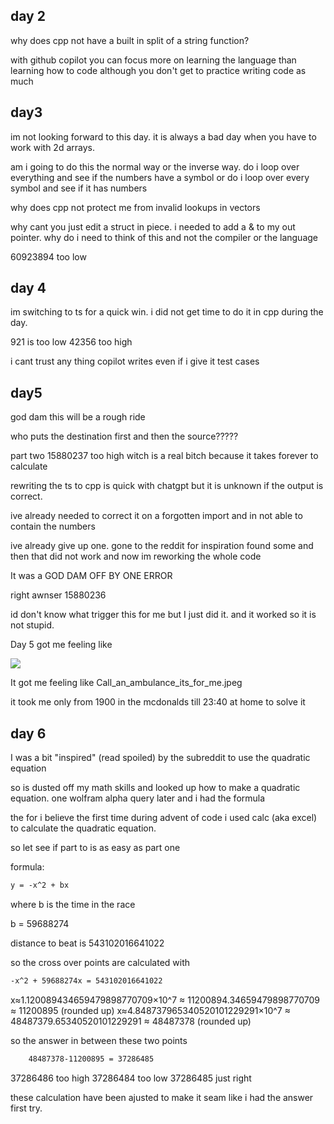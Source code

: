 ## day 2

why does cpp not have a built in split of a string function?

with github copilot you can focus more on learning the language than learning how to code
although you don't get to practice writing code as much

## day3

im not looking forward to this day. it is always a bad day when you have to work with 2d arrays.

am i going to do this the normal way or the inverse way. do i loop over everything and see if the numbers have a symbol or do i loop over every symbol and see if it has numbers

why does cpp not protect me from invalid lookups in vectors

why cant you just edit a struct in piece. i needed to add a & to my out pointer.
why do i need to think of this and not the compiler or the language

60923894 too low

## day 4

im switching to ts for a quick win. i did not get time to do it in cpp during the day.

921 is too low
42356 too high

i cant trust any thing copilot writes even if i give it test cases

## day5

god dam this will be a rough ride

who puts the destination first and then the source?????

part two
15880237 too high witch is a real bitch because it takes forever to calculate

rewriting the ts to cpp is quick with chatgpt but it is unknown if the output is correct.

ive already needed to correct it on a forgotten import and in not able to contain the numbers

ive already give up one. gone to the reddit for inspiration found some and then that did not work and now im reworking the whole code

It was a GOD DAM OFF BY ONE ERROR

right awnser 15880236

id don't know what trigger this for me but I just did it. and it worked so it is not stupid.

Day 5 got me feeling like

![](https://media.tenor.com/fd20tOF0wLkAAAAd/falling-down.gif)

It got me feeling like Call_an_ambulance_its_for_me.jpeg

it took me only from 1900 in the mcdonalds till 23:40 at home to solve it

## day 6

I was a bit "inspired" (read spoiled) by the subreddit to use the quadratic equation

so is dusted off my math skills and looked up how to make a quadratic equation. one wolfram alpha query later and i had the formula

the for i believe the first time during advent of code i used calc (aka excel) to calculate the quadratic equation.

so let see if part to is as easy as part one

formula:

```latex
y = -x^2 + bx
```

where b is the time in the race

b = 59688274

distance to beat is 543102016641022

so the cross over points are calculated with

```latex
-x^2 + 59688274x = 543102016641022
```

x≈1.120089434659479898770709×10^7 ≈ 11200894.34659479898770709  ≈ 11200895 (rounded up)
x≈4.848737965340520101229291×10^7 ≈ 48487379.65340520101229291 ≈ 48487378 (rounded up)

so the answer in between these two points

```latex
    48487378-11200895 = 37286485
```

37286486 too high
37286484 too low
37286485 just right

these calculation have been ajusted to make it seam like i had the answer first try.
